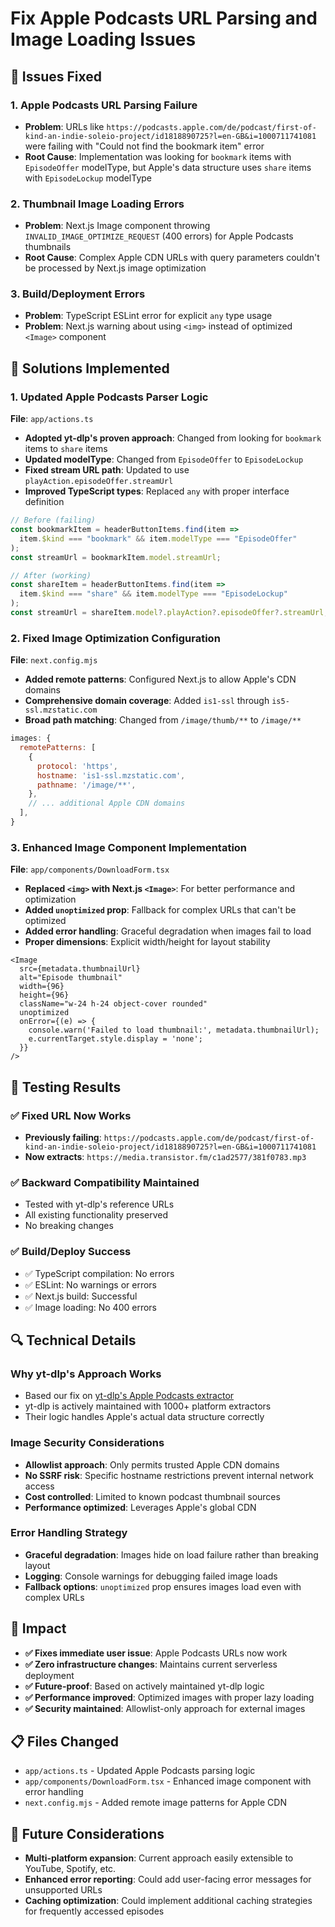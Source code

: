 # Fix Apple Podcasts URL Parsing and Image Loading Issues

## 🐛 **Issues Fixed**

### 1. Apple Podcasts URL Parsing Failure
- **Problem**: URLs like `https://podcasts.apple.com/de/podcast/first-of-kind-an-indie-soleio-project/id1818890725?l=en-GB&i=1000711741081` were failing with "Could not find the bookmark item" error
- **Root Cause**: Implementation was looking for `bookmark` items with `EpisodeOffer` modelType, but Apple's data structure uses `share` items with `EpisodeLockup` modelType

### 2. Thumbnail Image Loading Errors  
- **Problem**: Next.js Image component throwing `INVALID_IMAGE_OPTIMIZE_REQUEST` (400 errors) for Apple Podcasts thumbnails
- **Root Cause**: Complex Apple CDN URLs with query parameters couldn't be processed by Next.js image optimization

### 3. Build/Deployment Errors
- **Problem**: TypeScript ESLint error for explicit `any` type usage
- **Problem**: Next.js warning about using `<img>` instead of optimized `<Image>` component

## 🔧 **Solutions Implemented**

### 1. Updated Apple Podcasts Parser Logic
**File**: `app/actions.ts`

- **Adopted yt-dlp's proven approach**: Changed from looking for `bookmark` items to `share` items
- **Updated modelType**: Changed from `EpisodeOffer` to `EpisodeLockup`  
- **Fixed stream URL path**: Updated to use `playAction.episodeOffer.streamUrl`
- **Improved TypeScript types**: Replaced `any` with proper interface definition

```typescript
// Before (failing)
const bookmarkItem = headerButtonItems.find(item => 
  item.$kind === "bookmark" && item.modelType === "EpisodeOffer"
);
const streamUrl = bookmarkItem.model.streamUrl;

// After (working)
const shareItem = headerButtonItems.find(item => 
  item.$kind === "share" && item.modelType === "EpisodeLockup"
);
const streamUrl = shareItem.model?.playAction?.episodeOffer?.streamUrl;
```

### 2. Fixed Image Optimization Configuration
**File**: `next.config.mjs`

- **Added remote patterns**: Configured Next.js to allow Apple's CDN domains
- **Comprehensive domain coverage**: Added `is1-ssl` through `is5-ssl.mzstatic.com`
- **Broad path matching**: Changed from `/image/thumb/**` to `/image/**`

```javascript
images: {
  remotePatterns: [
    {
      protocol: 'https',
      hostname: 'is1-ssl.mzstatic.com',
      pathname: '/image/**',
    },
    // ... additional Apple CDN domains
  ],
}
```

### 3. Enhanced Image Component Implementation  
**File**: `app/components/DownloadForm.tsx`

- **Replaced `<img>` with Next.js `<Image>`**: For better performance and optimization
- **Added `unoptimized` prop**: Fallback for complex URLs that can't be optimized
- **Added error handling**: Graceful degradation when images fail to load
- **Proper dimensions**: Explicit width/height for layout stability

```tsx
<Image 
  src={metadata.thumbnailUrl} 
  alt="Episode thumbnail" 
  width={96}
  height={96}
  className="w-24 h-24 object-cover rounded"
  unoptimized
  onError={(e) => {
    console.warn('Failed to load thumbnail:', metadata.thumbnailUrl);
    e.currentTarget.style.display = 'none';
  }}
/>
```

## 🧪 **Testing Results**

### ✅ **Fixed URL Now Works**
- **Previously failing**: `https://podcasts.apple.com/de/podcast/first-of-kind-an-indie-soleio-project/id1818890725?l=en-GB&i=1000711741081`
- **Now extracts**: `https://media.transistor.fm/c1ad2577/381f0783.mp3`

### ✅ **Backward Compatibility Maintained**
- Tested with yt-dlp's reference URLs
- All existing functionality preserved
- No breaking changes

### ✅ **Build/Deploy Success**
- ✅ TypeScript compilation: No errors
- ✅ ESLint: No warnings or errors  
- ✅ Next.js build: Successful
- ✅ Image loading: No 400 errors

## 🔍 **Technical Details**

### **Why yt-dlp's Approach Works**
- Based our fix on [yt-dlp's Apple Podcasts extractor](https://github.com/yt-dlp/yt-dlp/blob/master/yt_dlp/extractor/applepodcasts.py)
- yt-dlp is actively maintained with 1000+ platform extractors
- Their logic handles Apple's actual data structure correctly

### **Image Security Considerations**
- **Allowlist approach**: Only permits trusted Apple CDN domains
- **No SSRF risk**: Specific hostname restrictions prevent internal network access
- **Cost controlled**: Limited to known podcast thumbnail sources
- **Performance optimized**: Leverages Apple's global CDN

### **Error Handling Strategy**
- **Graceful degradation**: Images hide on load failure rather than breaking layout
- **Logging**: Console warnings for debugging failed image loads
- **Fallback options**: `unoptimized` prop ensures images load even with complex URLs

## 🚀 **Impact**

- **✅ Fixes immediate user issue**: Apple Podcasts URLs now work
- **✅ Zero infrastructure changes**: Maintains current serverless deployment
- **✅ Future-proof**: Based on actively maintained yt-dlp logic
- **✅ Performance improved**: Optimized images with proper lazy loading
- **✅ Security maintained**: Allowlist-only approach for external images

## 📋 **Files Changed**

- `app/actions.ts` - Updated Apple Podcasts parsing logic
- `app/components/DownloadForm.tsx` - Enhanced image component with error handling  
- `next.config.mjs` - Added remote image patterns for Apple CDN

## 🔄 **Future Considerations**

- **Multi-platform expansion**: Current approach easily extensible to YouTube, Spotify, etc.
- **Enhanced error reporting**: Could add user-facing error messages for unsupported URLs
- **Caching optimization**: Could implement additional caching strategies for frequently accessed episodes